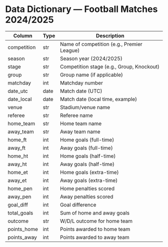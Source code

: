 # Data Dictionary — Football Matches 2024/2025

| Column        | Type | Description |
|---------------|------|-------------|
| competition   | str  | Name of competition (e.g., Premier League) |
| season        | str  | Season year (2024/2025) |
| stage         | str  | Competition stage (e.g., Group, Knockout) |
| group         | str  | Group name (if applicable) |
| matchday      | int  | Matchday number |
| date_utc      | date | Match date (UTC) |
| date_local    | date | Match date (local time, example) |
| venue         | str  | Stadium/venue name |
| referee       | str  | Referee name |
| home_team     | str  | Home team name |
| away_team     | str  | Away team name |
| home_ft       | int  | Home goals (full-time) |
| away_ft       | int  | Away goals (full-time) |
| home_ht       | int  | Home goals (half-time) |
| away_ht       | int  | Away goals (half-time) |
| home_et       | int  | Home goals (extra-time) |
| away_et       | int  | Away goals (extra-time) |
| home_pen      | int  | Home penalties scored |
| away_pen      | int  | Away penalties scored |
| goal_diff     | int  | Goal difference |
| total_goals   | int  | Sum of home and away goals |
| outcome       | str  | W/D/L outcome for home team |
| points_home   | int  | Points awarded to home team |
| points_away   | int  | Points awarded to away team |
